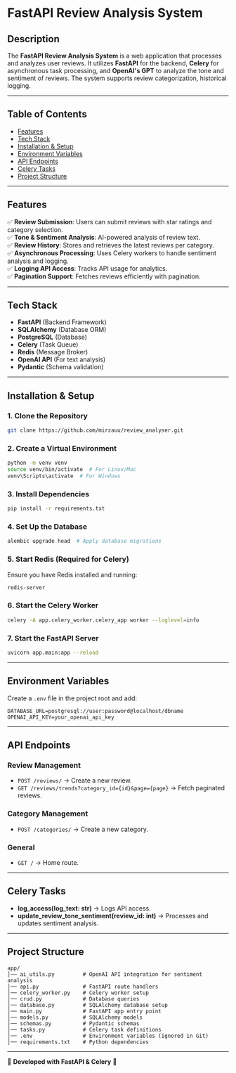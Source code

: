 # FastAPI Review Analysis System

## Description
The **FastAPI Review Analysis System** is a web application that processes and analyzes user reviews. It utilizes **FastAPI** for the backend, **Celery** for asynchronous task processing, and **OpenAI's GPT** to analyze the tone and sentiment of reviews. The system supports review categorization, historical logging.

---
## Table of Contents
- [Features](#features)
- [Tech Stack](#tech-stack)
- [Installation & Setup](#installation--setup)
- [Environment Variables](#environment-variables)
- [API Endpoints](#api-endpoints)
- [Celery Tasks](#celery-tasks)
- [Project Structure](#project-structure)


---
## Features
✅ **Review Submission**: Users can submit reviews with star ratings and category selection.  
✅ **Tone & Sentiment Analysis**: AI-powered analysis of review text.  
✅ **Review History**: Stores and retrieves the latest reviews per category.  
✅ **Asynchronous Processing**: Uses Celery workers to handle sentiment analysis and logging.  
✅ **Logging API Access**: Tracks API usage for analytics.  
✅ **Pagination Support**: Fetches reviews efficiently with pagination.

---
## Tech Stack
- **FastAPI** (Backend Framework)
- **SQLAlchemy** (Database ORM)
- **PostgreSQL** (Database)
- **Celery** (Task Queue)
- **Redis** (Message Broker)
- **OpenAI API** (For text analysis)
- **Pydantic** (Schema validation)


---
## Installation & Setup

### 1. Clone the Repository
```bash
git clone https://github.com/mirzauu/review_analyser.git

```

### 2. Create a Virtual Environment
```bash
python -m venv venv
source venv/bin/activate  # For Linux/Mac
venv\Scripts\activate  # For Windows
```

### 3. Install Dependencies
```bash
pip install -r requirements.txt
```

### 4. Set Up the Database
```bash
alembic upgrade head  # Apply database migrations
```

### 5. Start Redis (Required for Celery)
Ensure you have Redis installed and running:
```bash
redis-server
```

### 6. Start the Celery Worker
```bash
celery -A app.celery_worker.celery_app worker --loglevel=info
```

### 7. Start the FastAPI Server
```bash
uvicorn app.main:app --reload
```

---
## Environment Variables
Create a `.env` file in the project root and add:
```
DATABASE_URL=postgresql://user:password@localhost/dbname
OPENAI_API_KEY=your_openai_api_key
```

---
## API Endpoints

### **Review Management**
- `POST /reviews/` → Create a new review.
- `GET /reviews/trends?category_id={id}&page={page}` → Fetch paginated reviews.

### **Category Management**
- `POST /categories/` → Create a new category.

### **General**
- `GET /` → Home route.

---
## Celery Tasks
- **log_access(log_text: str)** → Logs API access.
- **update_review_tone_sentiment(review_id: int)** → Processes and updates sentiment analysis.

---
## Project Structure
```
app/
│── ai_utils.py         # OpenAI API integration for sentiment analysis
│── api.py              # FastAPI route handlers
│── celery_worker.py    # Celery worker setup
│── crud.py             # Database queries
│── database.py         # SQLAlchemy database setup
│── main.py             # FastAPI app entry point
│── models.py           # SQLAlchemy models
│── schemas.py          # Pydantic schemas
│── tasks.py            # Celery task definitions
│── .env                # Environment variables (ignored in Git)
│── requirements.txt    # Python dependencies
```

---


🚀 **Developed with FastAPI & Celery** 🚀

